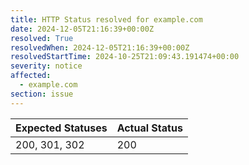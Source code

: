 ```yaml
---
title: HTTP Status resolved for example.com
date: 2024-12-05T21:16:39+00:00Z
resolved: True
resolvedWhen: 2024-12-05T21:16:39+00:00Z
resolvedStartTime: 2024-10-25T21:09:43.191474+00:00
severity: notice
affected:
  - example.com
section: issue
---
```


| Expected Statuses | Actual Status  |
|-------------------|----------------|
| 200, 301, 302 | 200 |
